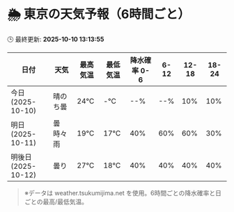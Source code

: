 # 🌦️ 東京の天気予報（6時間ごと）

🕒 最終更新: **2025-10-10 13:13:55**

| 日付 | 天気 | 最高気温 | 最低気温 | 降水確率 0-6 | 6-12 | 12-18 | 18-24 |
|------|------|----------|----------|------------|------|------|------|
| 今日 (2025-10-10) | 晴のち曇 | 24℃ | -℃ | --% | --% | 10% | 10% |
| 明日 (2025-10-11) | 曇時々雨 | 19℃ | 17℃ | 40% | 60% | 60% | 30% |
| 明後日 (2025-10-12) | 曇り | 27℃ | 18℃ | 40% | 40% | 40% | 40% |

> ※データは weather.tsukumijima.net を使用。6時間ごとの降水確率と日ごとの最高/最低気温。